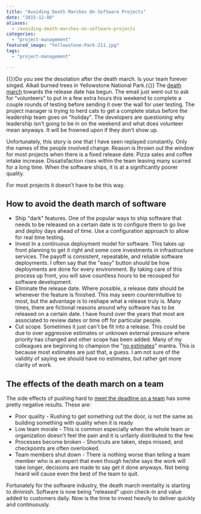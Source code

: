 ```yaml
---
title: "Avoiding Death Marches On Software Projects"
date: "2015-12-08"
aliases:
  - /avoiding-death-marches-on-software-projects
categories: 
  - "project-management"
featured_image: "Yellowstone-Park-211.jpg"
tags: 
  - "project-management"

---
```

{{<featuredimage>}}Do you see the desolation after the death march. Is your team forever singed. Alkali burned trees in Yellowstone National Park.{{</featuredimage>}}
The [death march](http://www.amazon.com/The-Mythical-Man-Month-Engineering-Anniversary/dp/0201835959) towards the release date has begun. The email just went out to ask for "volunteers" to put in a few extra hours this weekend to complete a couple rounds of testing before sending it over the wall for user testing. The project manager is trying to herd cats to get a complete status before the leadership team goes on "holiday". The developers are questioning why leadership isn't going to be in on the weekend and what does volunteer mean anyways. It will be frowned upon if they don't show up.

Unfortunately, this story is one that I have seen replayed constantly. Only the names of the people involved change. Reason is thrown out the window for most projects when there is a fixed release date. Pizza sales and coffee intake increase. Dissatisfaction rises within the team leaving many scarred for a long time. When the software ships, it is at a significantly poorer quality.

For most projects it doesn't have to be this way.

## How to avoid the death march of software

- Ship "dark" features. One of the popular ways to ship software that needs to be released on a certain date is to configure them to go live and deploy days ahead of time. Use a configuration approach to allow for real time testing.
- Invest In a continuous deployment model for software. This takes up front planning to get it right and some core investments in infrastructure services. The payoff is consistent, repeatable, and reliable software deployments. I often say that the "easy" button should be how deployments are done for every environment. By taking care of this process up front, you will save countless hours to be recouped for software development.
- Eliminate the release date. Where possible, a release date should be whenever the feature is finished. This may seem counterintuitive to most, but the advantage is to reshape what a release truly is. Many times, there are fictional reasons around why software has to be released on a certain date. I have found over the years that most are associated to review dates or time off for particular people.
- Cut scope. Sometimes it just can't be fit into a release. This could be due to over aggressive estimates or unknown external pressure where priority has changed and other scope has been added. Many of my colleagues are beginning to champion the "[no estimates](http://neilkillick.com/2015/09/25/the-common-ground-of-estimates-and-noestimates/)" mantra. This is because most estimates are just that, a guess. I am not sure of the validity of saying we should have no estimates, but rather get more clarity of work.

## The effects of the death march on a team

The side effects of pushing hard to [meet the deadline on a team](https://www.quora.com/What-is-it-like-to-work-on-a-death-march-software-project) has some pretty negative results. These are:

- Poor quality - Rushing to get something out the door, is not the same as building something with quality when it is ready
- Low team morale - This is common especially when the whole team or organization doesn't feel the pain and it is unfairly distributed to the few.
- Processes become broken - Shortcuts are taken, steps missed, and checkpoints are often overlooked.
- Team members shut down - There is nothing worse than telling a team member who is an expert that even though he/she says the work will take longer, decisions are made to say get it done anyways. Not being heard will cause even the best of the team to quit.

Fortunately for the software industry, the death march mentality is starting to diminish. Software is now being "released" upon check-in and value added to customers daily. Now is the time to invest heavily to deliver quickly and continuously.

